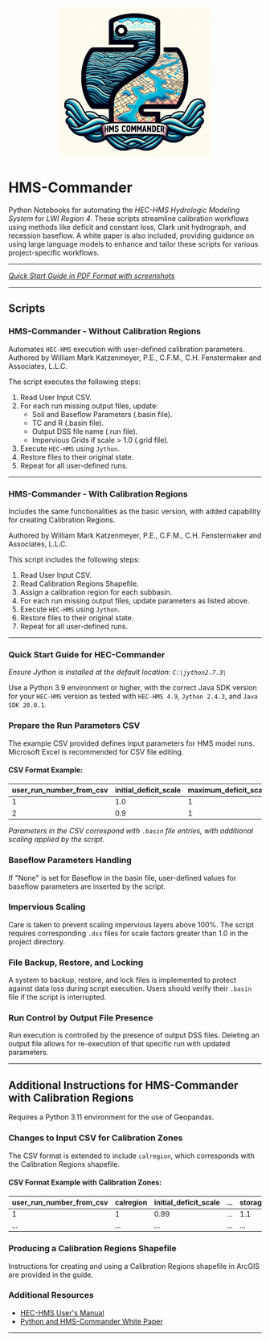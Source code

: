 <p align="center">
 <img src="../misc/HMS-Commander-Logo.png" width="300">
</p>

# HMS-Commander

Python Notebooks for automating the *HEC-HMS Hydrologic Modeling System* for *LWI Region 4*. These scripts streamline calibration workflows using methods like deficit and constant loss, Clark unit hydrograph, and recession baseflow. A white paper is also included, providing guidance on using large language models to enhance and tailor these scripts for various project-specific workflows.

---

*[Quick Start Guide in PDF Format with screenshots](https://github.com/billk-FM/HEC-Commander/blob/main/HMS-Commander/Quick%20Start%20Guide%20for%20HMS-Commander.pdf)*

---

## Scripts

### HMS-Commander - Without Calibration Regions

Automates `HEC-HMS` execution with user-defined calibration parameters. Authored by William Mark Katzenmeyer, P.E., C.F.M., C.H. Fenstermaker and Associates, L.L.C.

The script executes the following steps:
1. Read User Input CSV.
2. For each run missing output files, update:
   - Soil and Baseflow Parameters (.basin file).
   - TC and R (.basin file).
   - Output DSS file name (.run file).
   - Impervious Grids if scale > 1.0 (.grid file).
3. Execute `HEC-HMS` using `Jython`.
4. Restore files to their original state.
5. Repeat for all user-defined runs.

---

### HMS-Commander - With Calibration Regions

Includes the same functionalities as the basic version, with added capability for creating Calibration Regions.

Authored by William Mark Katzenmeyer, P.E., C.F.M., C.H. Fenstermaker and Associates, L.L.C.

This script includes the following steps:
1. Read User Input CSV.
2. Read Calibration Regions Shapefile.
3. Assign a calibration region for each subbasin.
4. For each run missing output files, update parameters as listed above.
5. Execute `HEC-HMS` using `Jython`.
6. Restore files to their original state.
7. Repeat for all user-defined runs.

---

### Quick Start Guide for HEC-Commander

*Ensure Jython is installed at the default location: `C:\jython2.7.3\`*

Use a Python 3.9 environment or higher, with the correct Java SDK version for your `HEC-HMS` version as tested with `HEC-HMS 4.9`, `Jython 2.4.3`, and `Java SDK 20.0.1`.

### Prepare the Run Parameters CSV

The example CSV provided defines input parameters for HMS model runs. Microsoft Excel is recommended for CSV file editing.

#### CSV Format Example:

| user_run_number_from_csv | initial_deficit_scale | maximum_deficit_scale | ... | storage_coefficient_scale |
|--------------------------|-----------------------|-----------------------|-----|---------------------------|
| 1                        | 1.0                   | 1                     | ... | 1                         |
| 2                        | 0.9                   | 1                     | ... | 1                         |

*Parameters in the CSV correspond with `.basin` file entries, with additional scaling applied by the script.*

### Baseflow Parameters Handling

If "None" is set for Baseflow in the basin file, user-defined values for baseflow parameters are inserted by the script.

### Impervious Scaling

Care is taken to prevent scaling impervious layers above 100%. The script requires corresponding `.dss` files for scale factors greater than 1.0 in the project directory.

### File Backup, Restore, and Locking

A system to backup, restore, and lock files is implemented to protect against data loss during script execution. Users should verify their `.basin` file if the script is interrupted.

### Run Control by Output File Presence

Run execution is controlled by the presence of output DSS files. Deleting an output file allows for re-execution of that specific run with updated parameters.

---

## Additional Instructions for HMS-Commander with Calibration Regions

Requires a Python 3.11 environment for the use of Geopandas.

### Changes to Input CSV for Calibration Zones

The CSV format is extended to include `calregion`, which corresponds with the Calibration Regions shapefile.

#### CSV Format Example with Calibration Zones:

| user_run_number_from_csv | calregion | initial_deficit_scale | ... | storage_coefficient_scale |
|--------------------------|-----------|-----------------------|-----|---------------------------|
| 1                        | 1         | 0.99                  | ... | 1.1                       |
| ...                      | ...       | ...                   | ... | ...                       |

### Producing a Calibration Regions Shapefile

Instructions for creating and using a Calibration Regions shapefile in ArcGIS are provided in the guide.

### Additional Resources

* [HEC-HMS User's Manual](https://www.hec.usace.army.mil/software/hec-hms/documentation.aspx)
* [Python and HMS-Commander White Paper](https://github.com/billk-FM/HEC-Commander/blob/main/HMS-Commander/White%20Paper%20on%20Python%20Scripts%20for%20HMS.pdf)

---

